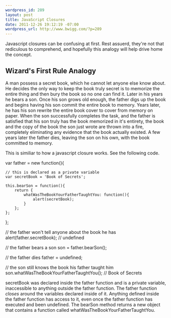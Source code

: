 ```yaml
--- 
wordpress_id: 289
layout: post
title: JavaScript Closures
date: 2011-12-26 19:12:19 -07:00
wordpress_url: http://www.bwigg.com/?p=289
---
```

Javascript closures can be confusing at first. Rest assuerd, they're not that rediculous to comprehend, and hopefully this analogy will help drive home the concept.

## Wizard's First Rule Analogy

A man possess a secret book, which he cannot let anyone else know about. He decides the only way to keep the book truly secret is to memorize the entire thing and then bury the book so no one can find it. Later in his years he bears a son. Once his son grows old enough, the father digs up the book and begins having his son commit the entire book to memory. Years later, he has his son rewrite the entire book cover to cover from memory on paper. When the son successfully completes the task, and the father is satisfied that his son truly has the book memorized in it's entirety, the book and the copy of the book the son just wrote are thrown into a fire, completely eliminating any evidence that the book actually existed. A few years later the father dies, leaving the son on his own, with the book committed to memory.

This is similiar to how a javascript closure works. See the following code.

var father = new function(){

    // this is declared as a private variable
    var secretBook = 'Book of Secrets';

    this.bearSon = function(){
        return {
            whatWasTheBookYourFatherTaughtYou: function(){
                alert(secretBook);
            }
        };
    };
};


// the father won't tell anyone about the book he has
alert(father.secretBook); // undefined

// the father bears a son
son = father.bearSon();

// the father dies
father = undefined;

// the son still knows the book his father taught him
son.whatWasTheBookYourFatherTaughtYou(); // Book of Secrets

secretBook was declared inside the father function and is a private variable, inaccessible to anything outside the father function. The father function <em>closes</em> around the variables declared inside of it. Anything defined inside the father function has access to it, even once the father function has executed and been undefined. The bearSon method returns a new object that contains a function called whatWasTheBookYourFatherTaughtYou.
